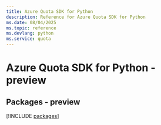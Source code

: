 ```yaml
---
title: Azure Quota SDK for Python
description: Reference for Azure Quota SDK for Python
ms.date: 08/04/2025
ms.topic: reference
ms.devlang: python
ms.service: quota
---
```

# Azure Quota SDK for Python - preview
## Packages - preview
[!INCLUDE [packages](quota-index.md)]